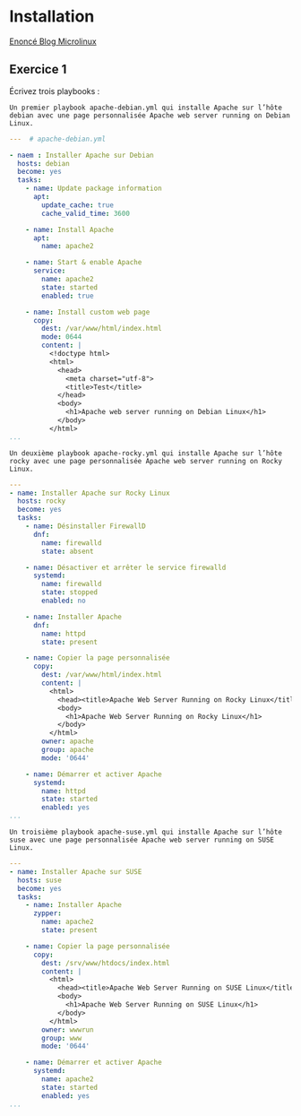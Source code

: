 # Installation
[Enoncé Blog Microlinux](https://blog.microlinux.fr/formation-ansible-10-apache/)

## Exercice 1
Écrivez trois playbooks :

    Un premier playbook apache-debian.yml qui installe Apache sur l’hôte debian avec une page personnalisée Apache web server running on Debian Linux.
```yaml
---  # apache-debian.yml

- naem : Installer Apache sur Debian 
  hosts: debian
  become: yes
  tasks:
    - name: Update package information
      apt:
        update_cache: true
        cache_valid_time: 3600

    - name: Install Apache
      apt:
        name: apache2

    - name: Start & enable Apache
      service:
        name: apache2
        state: started
        enabled: true

    - name: Install custom web page
      copy:
        dest: /var/www/html/index.html
        mode: 0644
        content: |
          <!doctype html>
          <html>
            <head>
              <meta charset="utf-8">
              <title>Test</title>
            </head>
            <body>
              <h1>Apache web server running on Debian Linux</h1>
            </body>
          </html>
...
```
    Un deuxième playbook apache-rocky.yml qui installe Apache sur l’hôte rocky avec une page personnalisée Apache web server running on Rocky Linux.
```yaml
---
- name: Installer Apache sur Rocky Linux
  hosts: rocky
  become: yes
  tasks:
    - name: Désinstaller FirewallD
      dnf:
        name: firewalld
        state: absent

    - name: Désactiver et arrêter le service firewalld
      systemd:
        name: firewalld
        state: stopped
        enabled: no

    - name: Installer Apache
      dnf:
        name: httpd
        state: present

    - name: Copier la page personnalisée
      copy:
        dest: /var/www/html/index.html
        content: |
          <html>
            <head><title>Apache Web Server Running on Rocky Linux</title></head>
            <body>
              <h1>Apache Web Server Running on Rocky Linux</h1>
            </body>
          </html>
        owner: apache
        group: apache
        mode: '0644'

    - name: Démarrer et activer Apache
      systemd:
        name: httpd
        state: started
        enabled: yes
...
```
    Un troisième playbook apache-suse.yml qui installe Apache sur l’hôte suse avec une page personnalisée Apache web server running on SUSE Linux.
```yaml
---
- name: Installer Apache sur SUSE
  hosts: suse
  become: yes
  tasks:
    - name: Installer Apache
      zypper:
        name: apache2
        state: present

    - name: Copier la page personnalisée
      copy:
        dest: /srv/www/htdocs/index.html
        content: |
          <html>
            <head><title>Apache Web Server Running on SUSE Linux</title></head>
            <body>
              <h1>Apache Web Server Running on SUSE Linux</h1>
            </body>
          </html>
        owner: wwwrun
        group: www
        mode: '0644'

    - name: Démarrer et activer Apache
      systemd:
        name: apache2
        state: started
        enabled: yes
...
```

